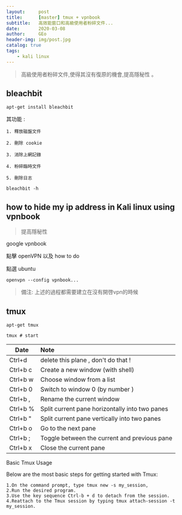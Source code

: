 ```yaml
---
layout:     post
title:      [master] tmux + vpnbook
subtitle:   高效能窗口和高級使用者粉碎文件...
date:       2020-03-08
author:     GEo
header-img: img/post.jpg
catalog: true
tags:
    - kali linux
---
```


> 高級使用者粉碎文件,使得其沒有復原的機會,提高隱秘性 。

## bleachbit

```
apt-get install bleachbit
```
其功能 : 

    1. 釋放磁盤文件

    2. 刪除 cookie

    3. 消除上網記錄

    4. 粉碎臨時文件

    5. 刪除日志 

```
bleachbit -h 
```

## how to hide my ip address in Kali linux using vpnbook

> 提高隱秘性

google vpnbook

點擊 openVPN 以及 how to do 

點選 ubuntu

```openvpn --config vpnbook... ```

> 備注: 上述的過程都需要建立在沒有開啓vpn的時候

## tmux

```
apt-get tmux
```

```
tmux # start 
```
|  Date   |       Note       | 
|---------|:----------------------------------------------|
|Ctrl+d   |  delete this plane , don't do that !   
|Ctrl+b c |  Create a new window (with shell)
|Ctrl+b w |  Choose window from a list
|Ctrl+b 0 |  Switch to window 0 (by number )
|Ctrl+b , |  Rename the current window
|Ctrl+b % |  Split current pane horizontally into two panes
|Ctrl+b " |  Split current pane vertically into two panes
|Ctrl+b o |  Go to the next pane
|Ctrl+b ; |  Toggle between the current and previous pane
|Ctrl+b x |  Close the current pane

Basic Tmux Usage

Below are the most basic steps for getting started with Tmux:

    1.On the command prompt, type tmux new -s my_session,
    2.Run the desired program.
    3.Use the key sequence Ctrl-b + d to detach from the session.
    4.Reattach to the Tmux session by typing tmux attach-session -t my_session.
